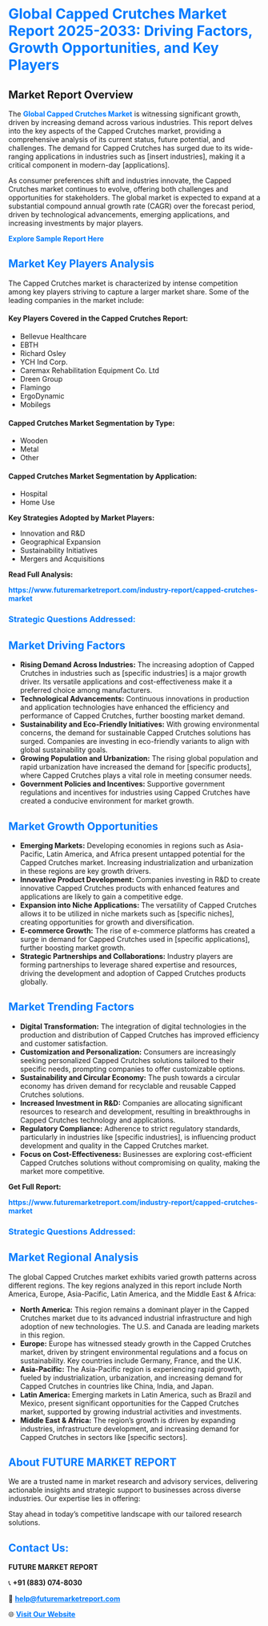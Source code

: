 <h1 style="color: #007BFF;">Global Capped Crutches Market Report 2025-2033: Driving Factors, Growth Opportunities, and Key Players</h1>

<section id="overview">
<h2>Market Report Overview</h2>
<p>The <a href="https://www.futuremarketreport.com/industry-report/capped-crutches-market" style="color: #007BFF; text-decoration: none;"><strong>Global Capped Crutches Market</strong></a> is witnessing significant growth, driven by increasing demand across various industries. This report delves into the key aspects of the Capped Crutches market, providing a comprehensive analysis of its current status, future potential, and challenges. The demand for Capped Crutches has surged due to its wide-ranging applications in industries such as [insert industries], making it a critical component in modern-day [applications].</p>
<p>As consumer preferences shift and industries innovate, the Capped Crutches market continues to evolve, offering both challenges and opportunities for stakeholders. The global market is expected to expand at a substantial compound annual growth rate (CAGR) over the forecast period, driven by technological advancements, emerging applications, and increasing investments by major players.</p>
</section>

<section id="overview">
<p><a href="https://www.futuremarketreport.com/request-sample/reportId=46129" style="color: #007BFF; text-decoration: none;"><strong>Explore Sample Report Here</strong></a></p>
</section>

<section id="key-players">
<h2 style="color: #007BFF;">Market Key Players Analysis</h2>
<p>The Capped Crutches market is characterized by intense competition among key players striving to capture a larger market share. Some of the leading companies in the market include:</p>
<h4>Key Players Covered in the Capped Crutches Report:</h4>
<ul><li>Bellevue Healthcare</li><li>EBTH</li><li>Richard Osley</li><li>YCH Ind Corp.</li><li>Caremax Rehabilitation Equipment Co. Ltd</li><li>Dreen Group</li><li>Flamingo</li><li>ErgoDynamic</li><li>Mobilegs</li></ul>
<h4>Capped Crutches Market Segmentation by Type:</h4>
<ul><li>Wooden</li><li>Metal</li><li>Other</li></ul>

<h4>Capped Crutches Market Segmentation by Application:</h4>
<ul><li>Hospital</li><li>Home Use</li></ul>
<p><strong>Key Strategies Adopted by Market Players:</strong></p>
<ul>
<li>Innovation and R&D</li>
<li>Geographical Expansion</li>
<li>Sustainability Initiatives</li>
<li>Mergers and Acquisitions</li>
</ul>
</section>

<section>
<p><strong>Read Full Analysis: </strong></p><a href="https://www.futuremarketreport.com/industry-report/capped-crutches-market" style="color: #007BFF; text-decoration: none;"><strong>https://www.futuremarketreport.com/industry-report/capped-crutches-market</strong></a>
<h3 style="color: #007BFF;">Strategic Questions Addressed:</h3>
</section>

<section id="driving-factors">
<h2 style="color: #007BFF;">Market Driving Factors</h2>
<ul>
<li><strong>Rising Demand Across Industries:</strong> The increasing adoption of Capped Crutches in industries such as [specific industries] is a major growth driver. Its versatile applications and cost-effectiveness make it a preferred choice among manufacturers.</li>
<li><strong>Technological Advancements:</strong> Continuous innovations in production and application technologies have enhanced the efficiency and performance of Capped Crutches, further boosting market demand.</li>
<li><strong>Sustainability and Eco-Friendly Initiatives:</strong> With growing environmental concerns, the demand for sustainable Capped Crutches solutions has surged. Companies are investing in eco-friendly variants to align with global sustainability goals.</li>
<li><strong>Growing Population and Urbanization:</strong> The rising global population and rapid urbanization have increased the demand for [specific products], where Capped Crutches plays a vital role in meeting consumer needs.</li>
<li><strong>Government Policies and Incentives:</strong> Supportive government regulations and incentives for industries using Capped Crutches have created a conducive environment for market growth.</li>
</ul>
</section>

<section id="growth-opportunities">
<h2 style="color: #007BFF;">Market Growth Opportunities</h2>
<ul>
<li><strong>Emerging Markets:</strong> Developing economies in regions such as Asia-Pacific, Latin America, and Africa present untapped potential for the Capped Crutches market. Increasing industrialization and urbanization in these regions are key growth drivers.</li>
<li><strong>Innovative Product Development:</strong> Companies investing in R&D to create innovative Capped Crutches products with enhanced features and applications are likely to gain a competitive edge.</li>
<li><strong>Expansion into Niche Applications:</strong> The versatility of Capped Crutches allows it to be utilized in niche markets such as [specific niches], creating opportunities for growth and diversification.</li>
<li><strong>E-commerce Growth:</strong> The rise of e-commerce platforms has created a surge in demand for Capped Crutches used in [specific applications], further boosting market growth.</li>
<li><strong>Strategic Partnerships and Collaborations:</strong> Industry players are forming partnerships to leverage shared expertise and resources, driving the development and adoption of Capped Crutches products globally.</li>
</ul>
</section>

<section id="trending-factors">
<h2 style="color: #007BFF;">Market Trending Factors</h2>
<ul>
<li><strong>Digital Transformation:</strong> The integration of digital technologies in the production and distribution of Capped Crutches has improved efficiency and customer satisfaction.</li>
<li><strong>Customization and Personalization:</strong> Consumers are increasingly seeking personalized Capped Crutches solutions tailored to their specific needs, prompting companies to offer customizable options.</li>
<li><strong>Sustainability and Circular Economy:</strong> The push towards a circular economy has driven demand for recyclable and reusable Capped Crutches solutions.</li>
<li><strong>Increased Investment in R&D:</strong> Companies are allocating significant resources to research and development, resulting in breakthroughs in Capped Crutches technology and applications.</li>
<li><strong>Regulatory Compliance:</strong> Adherence to strict regulatory standards, particularly in industries like [specific industries], is influencing product development and quality in the Capped Crutches market.</li>
<li><strong>Focus on Cost-Effectiveness:</strong> Businesses are exploring cost-efficient Capped Crutches solutions without compromising on quality, making the market more competitive.</li>
</ul>
</section>

<section>
<p><strong>Get Full Report: </strong></p><a href="https://www.futuremarketreport.com/industry-report/capped-crutches-market" style="color: #007BFF; text-decoration: none;"><strong>https://www.futuremarketreport.com/industry-report/capped-crutches-market</strong></a>
<h3 style="color: #007BFF;">Strategic Questions Addressed:</h3>
</section>


<section id="regional-analysis">
<h2 style="color: #007BFF;">Market Regional Analysis</h2>
<p>The global Capped Crutches market exhibits varied growth patterns across different regions. The key regions analyzed in this report include North America, Europe, Asia-Pacific, Latin America, and the Middle East & Africa:</p>
<ul>
<li><strong>North America:</strong> This region remains a dominant player in the Capped Crutches market due to its advanced industrial infrastructure and high adoption of new technologies. The U.S. and Canada are leading markets in this region.</li>
<li><strong>Europe:</strong> Europe has witnessed steady growth in the Capped Crutches market, driven by stringent environmental regulations and a focus on sustainability. Key countries include Germany, France, and the U.K.</li>
<li><strong>Asia-Pacific:</strong> The Asia-Pacific region is experiencing rapid growth, fueled by industrialization, urbanization, and increasing demand for Capped Crutches in countries like China, India, and Japan.</li>
<li><strong>Latin America:</strong> Emerging markets in Latin America, such as Brazil and Mexico, present significant opportunities for the Capped Crutches market, supported by growing industrial activities and investments.</li>
<li><strong>Middle East & Africa:</strong> The region’s growth is driven by expanding industries, infrastructure development, and increasing demand for Capped Crutches in sectors like [specific sectors].</li>
</ul>
</section>

<footer>
<h2 style="color: #007BFF;">About FUTURE MARKET REPORT</h2>
<p>We are a trusted name in market research and advisory services, delivering actionable insights and strategic support to businesses across diverse industries. Our expertise lies in offering:</p>

<p>Stay ahead in today’s competitive landscape with our tailored research solutions.</p>

<h2 style="color: #007BFF;">Contact Us:</h2>
<p><strong>FUTURE MARKET REPORT</strong></p>
<p>📞 <strong>+91 (883) 074-8030</strong></p>
<p>📧 <strong><a href="mailto:help@futuremarketreport.com" style="color: #007BFF;">help@futuremarketreport.com</a></strong></p>
<p>🌐 <strong><a href="https://www.futuremarketreport.com/" style="color: #007BFF;">Visit Our Website</a></strong></p>
</footer>